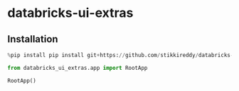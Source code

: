 # databricks-ui-extras


## Installation

```python
%pip install pip install git+https://github.com/stikkireddy/databricks-ui-extras.git@master
```

```python
from databricks_ui_extras.app import RootApp

RootApp()
```
